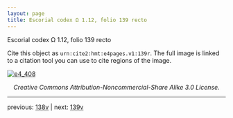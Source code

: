 ```yaml
---
layout: page
title: Escorial codex Ω 1.12, folio 139 recto
---
```


Escorial codex Ω 1.12, folio 139 recto

Cite this object as `urn:cite2:hmt:e4pages.v1:139r`.  The full image is linked to a citation tool you can use to cite regions of the image.

[![e4_408](http://www.homermultitext.org/iipsrv?IIIF=/project/homer/pyramidal/deepzoom/hmt/e4img/2017a/e4_408.tif/full/800,/0/default.jpg)](http://www.homermultitext.org/ict2/?urn=urn:cite2:hmt:e4img.2017a:e4_408) 

<p style="text-align: center; font-style: italic;">Creative Commons Attribution-Noncommercial-Share Alike 3.0 License.</p>

---

previous: [138v](../138v/) | next: [139v](../139v/)